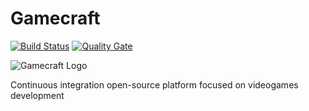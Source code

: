 # Gamecraft 
[![Build Status](https://travis-ci.org/iMartinezMateu/gamecraft.svg?branch=develop)](https://travis-ci.org/iMartinezMateu/gamecraft)
[![Quality Gate](https://sonarcloud.io/api/badges/gate?key=com.gamecraft:gamecraft-microservices:develop)](https://sonarcloud.io/dashboard/index/com.gamecraft:gamecraft-microservices:develop)


![Gamecraft Logo](https://github.com/iMartinezMateu/gamecraft/raw/1f5b8c85c40b10a2140907a2b95457ff645be122/gamecraft-gateway/src/main/webapp/content/images/gamecraft.png)

Continuous integration open-source platform focused on videogames development
